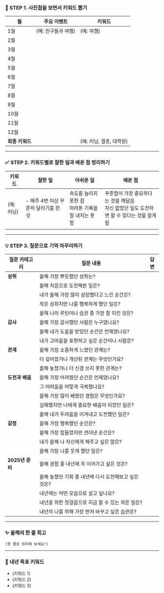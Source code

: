 
### 📸 STEP 1. 사진첩을 보면서 키워드 뽑기
| 월          | 주요 이벤트       | 키워드              |
| ---------- | ------------ | ---------------- |
| 1월         | (예: 친구들과 여행) | (예: 여행)          |
| 2월         |              |                  |
| 3월         |              |                  |
| 4월         |              |                  |
| 5월         |              |                  |
| 6월         |              |                  |
| 7월         |              |                  |
| 8월         |              |                  |
| 9월         |              |                  |
| 10월        |              |                  |
| 11월        |              |                  |
| 12월        |              |                  |
| **최종 키워드** |              | (예: 러닝, 결혼, 대학원) |

---

### ✅ STEP 2. 키워드별로 잘한 일과 배운 점 정리하기

| 키워드     | 잘한 일                    | 아쉬운 일                             | 배운 점                                                   |
| ------- | ----------------------- | --------------------------------- | ------------------------------------------------------ |
| (예: 러닝) | - 매주 4번 이상 꾸준히 달리기를 한 것 | 속도를 늘리지 못한 점<br>마라톤 기록을 잘 내지는 못 함 | 꾸준함이 가장 중요하다는 것을 깨달음<br>자신 없었던 일도 도전하면 할 수 있다는 것을 알게 됨 |
|         |                         |                                   |                                                        |

---

### 💡 STEP 3. 질문으로 기억 마무리하기

|**질문 카테고리**|**질문 내용**|**답변**|
|---|---|---|
|**성취**|올해 가장 뿌듯했던 성취는?||
||올해 처음으로 도전해본 일은?||
||내가 올해 가장 많이 성장했다고 느낀 순간은?||
||작은 성취지만 나를 행복하게 했던 일은?||
||올해 나의 루틴이나 습관 중 가장 잘 지킨 것은?||
|**감사**|올해 가장 감사했던 사람은 누구였나요?||
||올해 내가 도움을 받았던 순간은 언제였나요?||
||내가 고마움을 표현하고 싶은 순간이나 사람은?||
|**관계**|올해 가장 소중하게 느꼈던 관계는?||
||더 깊어졌거나 개선된 관계는 무엇인가요?||
||올해 놓쳤거나 더 신경 쓰지 못한 관계는?||
|**도전과 배움**|올해 가장 어려웠던 순간은 언제였나요?||
||그 어려움을 어떻게 극복했나요?||
||올해 가장 많이 배웠던 경험은 무엇인가요?||
||실패했지만 나에게 중요한 배움이 되었던 일은?||
||올해 내가 두려움을 이겨내고 도전했던 일은?||
|**감정**|올해 가장 행복했던 순간은?||
||올해 가장 힘들었지만 견뎌낸 순간은?||
||내가 올해 나 자신에게 해주고 싶은 말은?||
||올해 가장 나를 웃게 했던 일은?||
|**2025년 준비**|올해 경험 중 내년에 꼭 이어가고 싶은 것은?||
||올해 놓쳤던 기회 중 내년에 다시 도전해보고 싶은 것은?||
||내년에는 어떤 모습으로 살고 싶나요?||
||내년을 위한 첫걸음으로 지금 할 수 있는 작은 일은?||
||내년의 나를 위해 가장 먼저 바꾸고 싶은 습관은?||

---

### ✨ 올해의 한 줄 회고

`(한 줄로 정리해 보세요!)`

---

### 🎯 내년 목표 키워드

- (키워드 1)
- (키워드 2)
- (키워드 3)